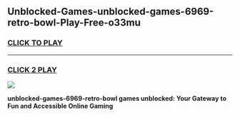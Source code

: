 
## Unblocked-Games-unblocked-games-6969-retro-bowl-Play-Free-o33mu
<h3>
<a href="https://premium76.site?title=unblocked-games-6969-retro-bowl&ref=10A">CLICK TO PLAY</a></h3>
<hr>

<h3>
<a href="https://premium76.site?title=unblocked-games-6969-retro-bowl&ref=10A">CLICK 2 PLAY</a>
  
</h3>

<a href="https://premium76.site?title=unblocked-games-6969-retro-bowl&ref=10A"><img src="https://clearcache.store/games.png"></a>


**unblocked-games-6969-retro-bowl games unblocked: Your Gateway to Fun and Accessible Online Gaming**

